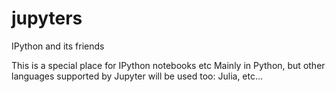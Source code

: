 # jupyters
IPython and its friends

This is a special place for IPython notebooks etc
Mainly in Python, but other languages supported by Jupyter will be used too:
Julia, etc...
